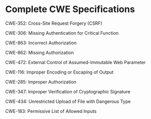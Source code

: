 

# Complete CWE Specifications

CWE-352: Cross-Site Request Forgery (CSRF)

CWE-306: Missing Authentication for Critical Function

CWE-863: Incorrect Authorization

CWE-862: Missing Authorization

CWE-472: External Control of Assumed-Immutable Web Parameter

CWE-116: Improper Encoding or Escaping of Output

CWE-285: Improper Authorization

CWE-347: Improper Verification of Cryptographic Signature

CWE-434: Unrestricted Upload of File with Dangerous Type

CWE-183: Permissive List of Allowed Inputs